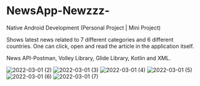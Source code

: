 # NewsApp-Newzzz-
Native Android Development (Personal Project | Mini Project)

Shows latest news related to 7 different categories and 6 different countries. One can click, open and read the article in the application itself.

News API-Postman, Volley Library, Glide Library, Kotlin and XML.


![2022-03-01 (2)](https://user-images.githubusercontent.com/73034031/156178793-210892cb-17ca-4df2-8bb0-c44d94d572bc.png)
![2022-03-01 (3)](https://user-images.githubusercontent.com/73034031/156178820-46839a77-41b5-4263-b7c9-85f4ccd61c88.png)
![2022-03-01 (4)](https://user-images.githubusercontent.com/73034031/156178833-564191ef-7cab-435d-99f3-e34af1143bf2.png)
![2022-03-01 (5)](https://user-images.githubusercontent.com/73034031/156178860-f0dde8fa-06e1-492b-94fa-8764de9a28a2.png)
![2022-03-01 (6)](https://user-images.githubusercontent.com/73034031/156178873-f72c30c1-c78f-4ad8-8ca4-98fd8dbf2ee3.png)
![2022-03-01 (7)](https://user-images.githubusercontent.com/73034031/156178901-24df2e1d-a3dd-4d1f-ac8b-6849c32bcaff.png)

